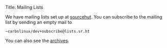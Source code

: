 Title: Mailing Lists

We have mailing lists set up at [sourcehut]. You
can subscribe to the mailing list by sending an
empty mail to

    ~carbslinux/dev+subscribe@lists.sr.ht

You can also see the [archives].

[sourcehut]: https://sr.ht
[archives]:  https://lists.sr.ht/~carbslinux/dev
